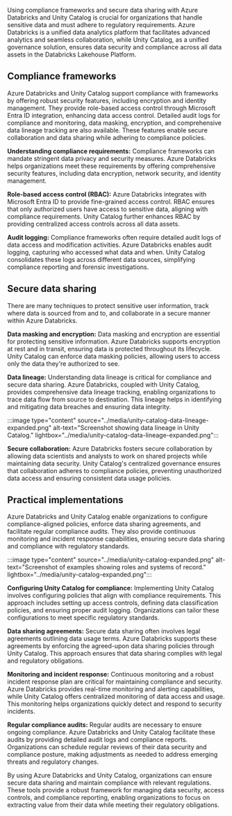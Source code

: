 Using compliance frameworks and secure data sharing with Azure Databricks and Unity Catalog is crucial for organizations that handle sensitive data and must adhere to regulatory requirements. Azure Databricks is a unified data analytics platform that facilitates advanced analytics and seamless collaboration, while Unity Catalog, as a unified governance solution, ensures data security and compliance across all data assets in the Databricks Lakehouse Platform.

## Compliance frameworks
Azure Databricks and Unity Catalog support compliance with frameworks by offering robust security features, including encryption and identity management. They provide role-based access control through Microsoft Entra ID integration, enhancing data access control. Detailed audit logs for compliance and monitoring, data masking, encryption, and comprehensive data lineage tracking are also available. These features enable secure collaboration and data sharing while adhering to compliance policies.

**Understanding compliance requirements:**
Compliance frameworks can mandate stringent data privacy and security measures. Azure Databricks helps organizations meet these requirements by offering comprehensive security features, including data encryption, network security, and identity management.

**Role-based access control (RBAC):**
Azure Databricks integrates with Microsoft Entra ID to provide fine-grained access control. RBAC ensures that only authorized users have access to sensitive data, aligning with compliance requirements. Unity Catalog further enhances RBAC by providing centralized access controls across all data assets.

**Audit logging:**
Compliance frameworks often require detailed audit logs of data access and modification activities. Azure Databricks enables audit logging, capturing who accessed what data and when. Unity Catalog consolidates these logs across different data sources, simplifying compliance reporting and forensic investigations.

## Secure data sharing
There are many techniques to protect sensitive user information, track where data is sourced from and to, and collaborate in a secure manner within Azure Databricks.

**Data masking and encryption:**
Data masking and encryption are essential for protecting sensitive information. Azure Databricks supports encryption at rest and in transit, ensuring data is protected throughout its lifecycle. Unity Catalog can enforce data masking policies, allowing users to access only the data they're authorized to see.

**Data lineage:**
Understanding data lineage is critical for compliance and secure data sharing. Azure Databricks, coupled with Unity Catalog, provides comprehensive data lineage tracking, enabling organizations to trace data flow from source to destination. This lineage helps in identifying and mitigating data breaches and ensuring data integrity.

:::image type="content" source="../media/unity-catalog-data-lineage-expanded.png" alt-text="Screenshot showing data lineage in Unity Catalog." lightbox="../media/unity-catalog-data-lineage-expanded.png":::

**Secure collaboration:**
Azure Databricks fosters secure collaboration by allowing data scientists and analysts to work on shared projects while maintaining data security. Unity Catalog's centralized governance ensures that collaboration adheres to compliance policies, preventing unauthorized data access and ensuring consistent data usage policies.

## Practical implementations
Azure Databricks and Unity Catalog enable organizations to configure compliance-aligned policies, enforce data sharing agreements, and facilitate regular compliance audits. They also provide continuous monitoring and incident response capabilities, ensuring secure data sharing and compliance with regulatory standards.

:::image type="content" source="../media/unity-catalog-expanded.png" alt-text="Screenshot of examples showing roles and systems of record." lightbox="../media/unity-catalog-expanded.png":::

**Configuring Unity Catalog for compliance:**
Implementing Unity Catalog involves configuring policies that align with compliance requirements. This approach includes setting up access controls, defining data classification policies, and ensuring proper audit logging. Organizations can tailor these configurations to meet specific regulatory standards.

**Data sharing agreements:**
Secure data sharing often involves legal agreements outlining data usage terms. Azure Databricks supports these agreements by enforcing the agreed-upon data sharing policies through Unity Catalog. This approach ensures that data sharing complies with legal and regulatory obligations.

**Monitoring and incident response:**
Continuous monitoring and a robust incident response plan are critical for maintaining compliance and security. Azure Databricks provides real-time monitoring and alerting capabilities, while Unity Catalog offers centralized monitoring of data access and usage. This monitoring helps organizations quickly detect and respond to security incidents.

**Regular compliance audits:**
Regular audits are necessary to ensure ongoing compliance. Azure Databricks and Unity Catalog facilitate these audits by providing detailed audit logs and compliance reports. Organizations can schedule regular reviews of their data security and compliance posture, making adjustments as needed to address emerging threats and regulatory changes.

By using Azure Databricks and Unity Catalog, organizations can ensure secure data sharing and maintain compliance with relevant regulations. These tools provide a robust framework for managing data security, access controls, and compliance reporting, enabling organizations to focus on extracting value from their data while meeting their regulatory obligations.